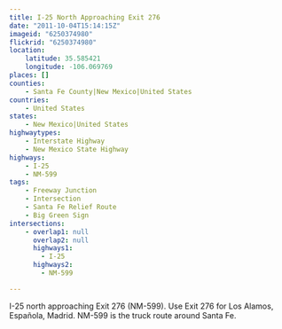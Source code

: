 ```yaml
---
title: I-25 North Approaching Exit 276
date: "2011-10-04T15:14:15Z"
imageid: "6250374980"
flickrid: "6250374980"
location:
    latitude: 35.585421
    longitude: -106.069769
places: []
counties:
    - Santa Fe County|New Mexico|United States
countries:
    - United States
states:
    - New Mexico|United States
highwaytypes:
    - Interstate Highway
    - New Mexico State Highway
highways:
    - I-25
    - NM-599
tags:
    - Freeway Junction
    - Intersection
    - Santa Fe Relief Route
    - Big Green Sign
intersections:
    - overlap1: null
      overlap2: null
      highways1:
        - I-25
      highways2:
        - NM-599

---
```

I-25 north approaching Exit 276 (NM-599).  Use Exit 276 for Los Alamos, Española, Madrid.  NM-599 is the truck route around Santa Fe.